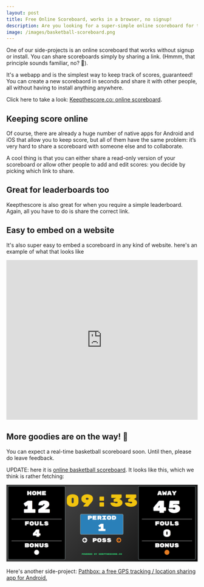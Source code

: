 ```yaml
---
layout: post
title: Free Online Scoreboard, works in a browser, no signup!
description: Are you looking for a super-simple online scoreboard for tracking games, classroom fun, household chores, etc? Look no further!
image: /images/basketball-scoreboard.png
---
```


One of our side-projects is an online scoreboard that works without signup or install. You can share scoreboards simply by sharing a link. (Hmmm, that principle sounds familiar, no? 🤔).

It's a webapp and is the simplest way to keep track of scores, guaranteed! You can create a new scorebaord in seconds and share it with other people, all without having to install anything anywhere.

Click here to take a look: [Keepthescore.co: online scoreboard](https://keepthescore.co).

## Keeping score online

Of course, there are already a huge number of native apps for Android and iOS that allow you to keep score, but all of them have the same problem: it’s very hard to share a scoreboard with someone else and to collaborate.

A cool thing is that you can either share a read-only version of your scoreboard or allow other people to add and edit scores: you decide by picking which link to share.

## Great for leaderboards too

Keepthescore is also great for when you require a simple leaderboard. Again, all you have to do is share the correct link.


## Easy to embed on a website
It's also super easy to embed a scoreboard in any kind of website. here's an example of what that looks like

<iframe height="420px" width="100%"
 scrolling="no"
src="https://keepthescore.co/game/3SdSIAy3s_s1r/?minimal=True"
style="border:none;">
</iframe>


## More goodies are on the way! 🎁
You can expect a real-time basketball scoreboard soon. Until then, please do leave feedback.

UPDATE: here it is [online basketball scoreboard](https://keepthescore.co/basketball-scoreboard). It looks like this, which we think is rather fetching:

![Splitting costs](/images/basketball-scoreboard.png 'Basketball')

Here's another side-project: <a href="https://pathbox.co">Pathbox: a free GPS tracking / location sharing app for Android.</a>

